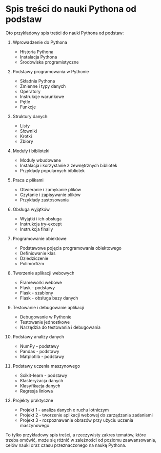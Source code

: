 # Spis treści do nauki Pythona od podstaw

Oto przykładowy spis treści do nauki Pythona od podstaw:

1. Wprowadzenie do Pythona
   - Historia Pythona
   - Instalacja Pythona
   - Środowiska programistyczne

2. Podstawy programowania w Pythonie
   - Składnia Pythona
   - Zmienne i typy danych
   - Operatory
   - Instrukcje warunkowe
   - Pętle
   - Funkcje

3. Struktury danych
   - Listy
   - Słowniki
   - Krotki
   - Zbiory

4. Moduły i biblioteki
   - Moduły wbudowane
   - Instalacja i korzystanie z zewnętrznych bibliotek
   - Przykłady popularnych bibliotek

5. Praca z plikami
   - Otwieranie i zamykanie plików
   - Czytanie i zapisywanie plików
   - Przykłady zastosowania

6. Obsługa wyjątków
   - Wyjątki i ich obsługa
   - Instrukcja try-except
   - Instrukcja finally

7. Programowanie obiektowe
   - Podstawowe pojęcia programowania obiektowego
   - Definiowanie klas
   - Dziedziczenie
   - Polimorfizm

8. Tworzenie aplikacji webowych
   - Frameworki webowe
   - Flask - podstawy
   - Flask - szablony
   - Flask - obsługa bazy danych

9. Testowanie i debugowanie aplikacji
   - Debugowanie w Pythonie
   - Testowanie jednostkowe
   - Narzędzia do testowania i debugowania

10. Podstawy analizy danych
    - NumPy - podstawy
    - Pandas - podstawy
    - Matplotlib - podstawy

11. Podstawy uczenia maszynowego
    - Scikit-learn - podstawy
    - Klasteryzacja danych
    - Klasyfikacja danych
    - Regresja liniowa

12. Projekty praktyczne
    - Projekt 1 - analiza danych o ruchu lotniczym
    - Projekt 2 - tworzenie aplikacji webowej do zarządzania zadaniami
    - Projekt 3 - rozpoznawanie obrazów przy użyciu uczenia maszynowego

To tylko przykładowy spis treści, a rzeczywisty zakres tematów, które trzeba omówić, może się różnić w zależności od poziomu zaawansowania, celów nauki oraz czasu przeznaczonego na naukę Pythona.